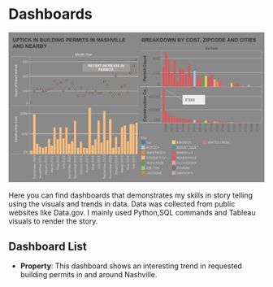 # Dashboards

![Nashville Building Permits](https://github.com/joy-ald/Dashboards/blob/main/Property/Nashville%20Building%20Permits.png)

Here you can find dashboards that demonstrates my skills in story telling using the visuals and trends in data. Data was collected from public websites like Data.gov.
I mainly used Python,SQL commands and Tableau visuals to render the story.

## Dashboard List

- __Property__: This dashboard shows an interesting trend in requested building permits in and around Nashville.

